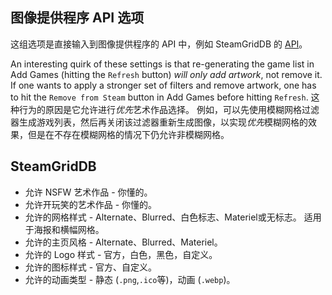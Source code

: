 ## 图像提供程序 API 选项

这组选项是直接输入到图像提供程序的 API 中，例如 SteamGridDB 的 [API](https://www.steamgriddb.com/api/v2)。

An interesting quirk of these settings is that re-generating the game list in Add Games (hitting the `Refresh` button) *will only add artwork*, not remove it. If one wants to apply a stronger set of filters and remove artwork, one has to hit the `Remove from Steam` button in Add Games before hitting `Refresh`. 这种行为的原因是它允许进行*优先*艺术作品选择。 例如，可以先使用模糊网格过滤器生成游戏列表，然后再关闭该过滤器重新生成图像，以实现*优先*模糊网格的效果，但是在不存在模糊网格的情况下仍允许非模糊网格。

## SteamGridDB

* 允许 NSFW 艺术作品 - 你懂的。
* 允许开玩笑的艺术作品 - 你懂的。
* 允许的网格样式 - Alternate、Blurred、白色标志、Materiel或无标志。 适用于海报和横幅网格。
* 允许的主页风格 - Alternate、Blurred、Materiel。
* 允许的 Logo 样式 - 官方，白色，黑色，自定义。
* 允许的图标样式 - 官方、自定义。
* 允许的动画类型 - 静态 (`.png`,`.ico`等)，动画 (`.webp`)。

